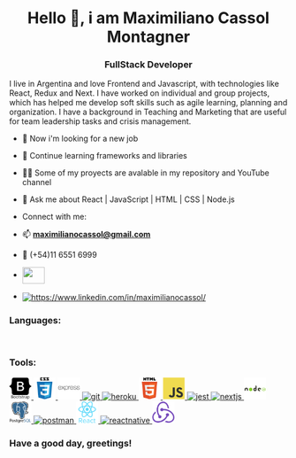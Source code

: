 <h1 align="center">Hello 👋, i am Maximiliano Cassol Montagner</h1>
<h3 align="center">FullStack Developer</h3>

I live in Argentina and love Frontend and Javascript, with technologies like React, Redux and Next. I have worked on individual and group projects, which has helped me develop soft skills such as agile learning, planning and organization. I have a background in Teaching and Marketing that are useful for team leadership tasks and crisis management.

- 🔭 Now i'm looking for a new job

- 🌱 Continue learning frameworks and libraries

- 👨‍💻 Some of my proyects are avalable in my repository and YouTube channel

- 💬 Ask me about React | JavaScript | HTML | CSS | Node.js

- Connect with me:

- 📫 **maximilianocassol@gmail.com**

- 📱 (+54)11 6551 6999

-  <a href="https://www.linkedin.com/in/maximilianocassol/?locale=en_US" target="blank"><img align="center" src="https://raw.githubusercontent.com/rahuldkjain/github-profile-readme-generator/master/src/images/icons/Social/linked-in-alt.svg" height="30" width="40" /></a>


- <a href="https://www.youtube.com/@maximilianocassol" target="blank"><img align="center" src="https://encrypted-tbn0.gstatic.com/images?q=tbn:ANd9GcTPDWqqZ0wDQEe7LL0a36KLgVySbyH3XaSbWkcnnYNvk-guIQ5EPaOIS9osmubtdxNw7zg&usqp=CAU" alt="https://www.linkedin.com/in/maximilianocassol/" alt="www.youtube.com/@maximilianocassol" height="30" width="40" /></a>


<h3 align="left">Languages:</h3>
<Image src="https://encrypted-tbn0.gstatic.com/images?q=tbn:ANd9GcQZzD9DqdkBbnggmGzNGS8Y5yOFF5NLAj579iFcDrznuUXDFaUrkDwn61eKxNyfY0iIAWE&usqp=CAU" alt="" width="160" >
<a href="https://www.efset.org/cert/tBaJm2" target="blank">
<Image src="https://encrypted-tbn0.gstatic.com/images?q=tbn:ANd9GcRpQMdI6ZKhFtI9f0wK8GwRWspp29re6uyyUSrlSxz5wNXQucAfg79Nrj1eXqcZdYrgvLI&usqp=CAU" alt="" width="160"/> </a>
<h3 align="left">Tools:</h3>  
<p align="left"> <a href="https://getbootstrap.com" target="_blank" rel="noreferrer"> <img src="https://raw.githubusercontent.com/devicons/devicon/master/icons/bootstrap/bootstrap-plain-wordmark.svg" alt="bootstrap" width="40" height="40"/> </a> <a href="https://www.w3schools.com/css/" target="_blank" rel="noreferrer"> <img src="https://raw.githubusercontent.com/devicons/devicon/master/icons/css3/css3-original-wordmark.svg" alt="css3" width="40" height="40"/> </a> <a href="https://expressjs.com" target="_blank" rel="noreferrer"> <img src="https://raw.githubusercontent.com/devicons/devicon/master/icons/express/express-original-wordmark.svg" alt="express" width="40" height="40"/> </a> <a href="https://git-scm.com/" target="_blank" rel="noreferrer"> <img src="https://www.vectorlogo.zone/logos/git-scm/git-scm-icon.svg" alt="git" width="40" height="40"/> </a> <a href="https://heroku.com" target="_blank" rel="noreferrer"> <img src="https://www.vectorlogo.zone/logos/heroku/heroku-icon.svg" alt="heroku" width="40" height="40"/> </a> <a href="https://www.w3.org/html/" target="_blank" rel="noreferrer"> <img src="https://raw.githubusercontent.com/devicons/devicon/master/icons/html5/html5-original-wordmark.svg" alt="html5" width="40" height="40"/> </a> <a href="https://developer.mozilla.org/en-US/docs/Web/JavaScript" target="_blank" rel="noreferrer"> <img src="https://raw.githubusercontent.com/devicons/devicon/master/icons/javascript/javascript-original.svg" alt="javascript" width="40" height="40"/> </a> <a href="https://jestjs.io" target="_blank" rel="noreferrer"> <img src="https://www.vectorlogo.zone/logos/jestjsio/jestjsio-icon.svg" alt="jest" width="40" height="40"/> </a> <a href="https://nextjs.org/" target="_blank" rel="noreferrer"> <img src="https://cdn.worldvectorlogo.com/logos/nextjs-2.svg" alt="nextjs" width="40" height="40"/> </a> <a href="https://nodejs.org" target="_blank" rel="noreferrer"> <img src="https://raw.githubusercontent.com/devicons/devicon/master/icons/nodejs/nodejs-original-wordmark.svg" alt="nodejs" width="40" height="40"/> </a> <a href="https://www.postgresql.org" target="_blank" rel="noreferrer"> <img src="https://raw.githubusercontent.com/devicons/devicon/master/icons/postgresql/postgresql-original-wordmark.svg" alt="postgresql" width="40" height="40"/> </a> <a href="https://postman.com" target="_blank" rel="noreferrer"> <img src="https://www.vectorlogo.zone/logos/getpostman/getpostman-icon.svg" alt="postman" width="40" height="40"/> </a> <a href="https://reactjs.org/" target="_blank" rel="noreferrer"> <img src="https://raw.githubusercontent.com/devicons/devicon/master/icons/react/react-original-wordmark.svg" alt="react" width="40" height="40"/> </a> <a href="https://reactnative.dev/" target="_blank" rel="noreferrer"> <img src="https://reactnative.dev/img/header_logo.svg" alt="reactnative" width="40" height="40"/> </a> <a href="https://redux.js.org" target="_blank" rel="noreferrer"> <img src="https://raw.githubusercontent.com/devicons/devicon/master/icons/redux/redux-original.svg" alt="redux" width="40" height="40"/> </a> </p>

<h3>Have a good day, greetings!</h3>
